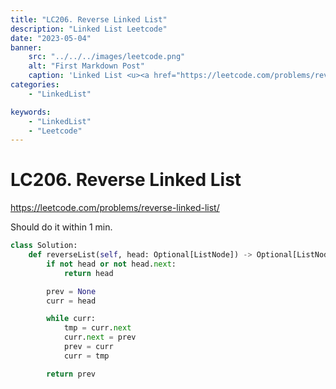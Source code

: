 ```yaml
---
title: "LC206. Reverse Linked List"
description: "Linked List Leetcode"
date: "2023-05-04"
banner:
    src: "../../../images/leetcode.png"
    alt: "First Markdown Post"
    caption: 'Linked List <u><a href="https://leetcode.com/problems/reverse-linked-list/"> LeetCode</a></u>'
categories:
    - "LinkedList"

keywords:
    - "LinkedList"
    - "Leetcode"
---
```


# LC206. Reverse Linked List

https://leetcode.com/problems/reverse-linked-list/

Should do it within 1 min.

```python
class Solution:
    def reverseList(self, head: Optional[ListNode]) -> Optional[ListNode]:
        if not head or not head.next:
            return head

        prev = None
        curr = head

        while curr:
            tmp = curr.next
            curr.next = prev
            prev = curr
            curr = tmp

        return prev
```
